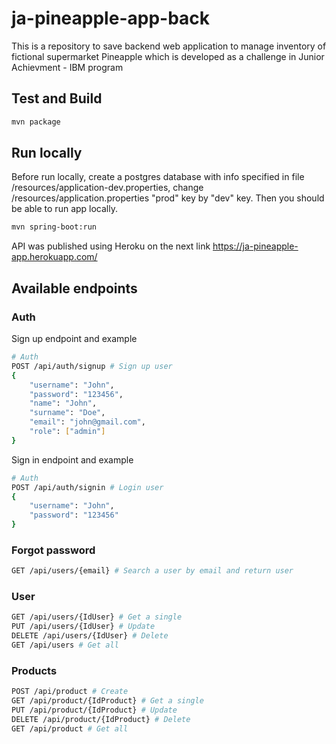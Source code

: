 # ja-pineapple-app-back

This is a repository to save backend web application to manage inventory of fictional supermarket Pineapple which is developed as a challenge in Junior Achievment - IBM program

## Test and Build

```bash
mvn package
```

## Run locally
Before run locally, create a postgres database with info specified in file /resources/application-dev.properties, change /resources/application.properties "prod" key by "dev" key. Then you should be able to run app locally.
```bash
mvn spring-boot:run
```
API was published using Heroku on the next link https://ja-pineapple-app.herokuapp.com/

## Available endpoints

### Auth
Sign up endpoint and example

```bash
# Auth
POST /api/auth/signup # Sign up user
{
    "username": "John",
    "password": "123456",
    "name": "John",
    "surname": "Doe",
    "email": "john@gmail.com",
    "role": ["admin"]
}
```

Sign in endpoint and example

```bash
# Auth
POST /api/auth/signin # Login user
{
    "username": "John",
    "password": "123456"
}
```
### Forgot password
```bash
GET /api/users/{email} # Search a user by email and return user 
```

### User
```bash
GET /api/users/{IdUser} # Get a single 
PUT /api/users/{IdUser} # Update
DELETE /api/users/{IdUser} # Delete
GET /api/users # Get all
```


### Products
```bash
POST /api/product # Create
GET /api/product/{IdProduct} # Get a single 
PUT /api/product/{IdProduct} # Update
DELETE /api/product/{IdProduct} # Delete
GET /api/product # Get all
```
